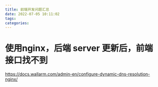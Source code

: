```yaml
---
title: 前端开发问题汇总
date: 2022-07-05 10:11:02
tags:
categories:
---
```


# 使用nginx，后端 server 更新后，前端接口找不到
https://docs.wallarm.com/admin-en/configure-dynamic-dns-resolution-nginx/
